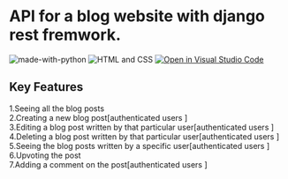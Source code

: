 # API for a blog website with django rest fremwork.

![made-with-python](https://img.shields.io/badge/Made%20with-Python-1f425f.svg)
![HTML and CSS](https://img.shields.io/badge/HTML%20and-CSS-1f425f.svg)
[![Open in Visual Studio Code](https://img.shields.io/static/v1?logo=visualstudiocode&label=&message=Open%20in%20Visual%20Studio%20Code&labelColor=2c2c32&color=007acc&logoColor=007acc)](https://github.dev/Nayemjaman/DjangoRestBlog)
</hr>


## Key Features 
1.Seeing all the blog posts</br>
2.Creating a new blog post[authenticated users ]</br>
3.Editing a blog post written by that particular user[authenticated users ]</br>
4.Deleting a blog post written by that particular user[authenticated users ]</br>
5.Seeing the blog posts written by a specific user[authenticated users ]</br>
6.Upvoting the post</br>
7.Adding a comment on the post[authenticated users ]</br>
